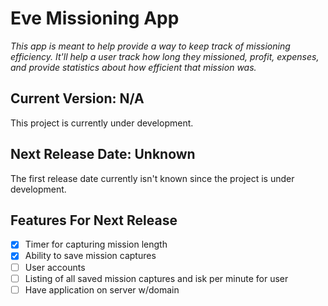 # Eve Missioning App
_This app is meant to help provide a way to keep track of missioning efficiency. It'll help a user track how long they missioned, profit, expenses, and provide statistics about how efficient that mission was._

## Current Version: N/A ##
This project is currently under development.

## Next Release Date: Unknown ##
The first release date currently isn't known since the project is under development.

## Features For Next Release ##
- [x] Timer for capturing mission length
- [x] Ability to save mission captures
- [ ] User accounts
- [ ] Listing of all saved mission captures and isk per minute for user
- [ ] Have application on server w/domain
